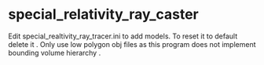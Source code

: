 # special_relativity_ray_caster
Edit special_realtivity_ray_tracer.ini to add models. 
To reset it to default delete it .
Only use  low polygon obj files as this program does not implement bounding volume hierarchy .
